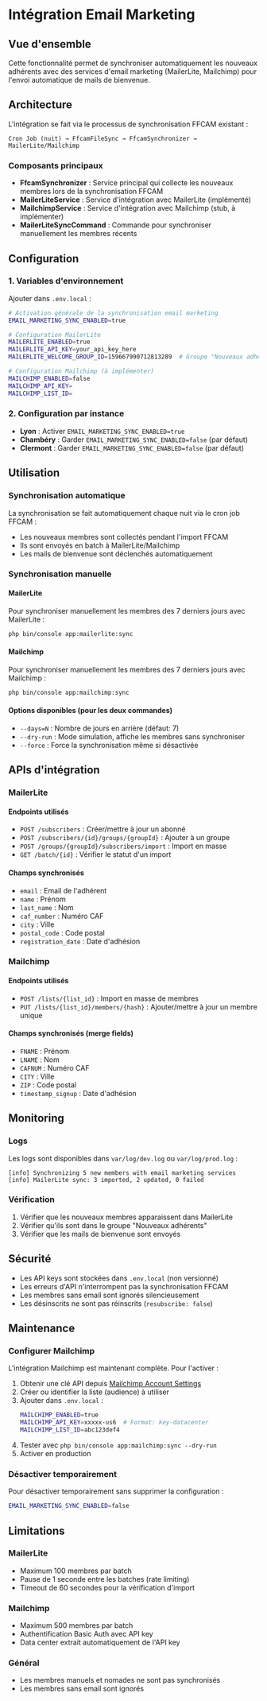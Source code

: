 # Intégration Email Marketing

## Vue d'ensemble

Cette fonctionnalité permet de synchroniser automatiquement les nouveaux adhérents avec des services d'email marketing (MailerLite, Mailchimp) pour l'envoi automatique de mails de bienvenue.

## Architecture

L'intégration se fait via le processus de synchronisation FFCAM existant :

```
Cron Job (nuit) → FfcamFileSync → FfcamSynchronizer → MailerLite/Mailchimp
```

### Composants principaux

- **FfcamSynchronizer** : Service principal qui collecte les nouveaux membres lors de la synchronisation FFCAM
- **MailerLiteService** : Service d'intégration avec MailerLite (implémenté)
- **MailchimpService** : Service d'intégration avec Mailchimp (stub, à implémenter)
- **MailerLiteSyncCommand** : Commande pour synchroniser manuellement les membres récents

## Configuration

### 1. Variables d'environnement

Ajouter dans `.env.local` :

```bash
# Activation générale de la synchronisation email marketing
EMAIL_MARKETING_SYNC_ENABLED=true

# Configuration MailerLite
MAILERLITE_ENABLED=true
MAILERLITE_API_KEY=your_api_key_here
MAILERLITE_WELCOME_GROUP_ID=159667990712813289  # Groupe "Nouveaux adhérents"

# Configuration Mailchimp (à implémenter)
MAILCHIMP_ENABLED=false
MAILCHIMP_API_KEY=
MAILCHIMP_LIST_ID=
```

### 2. Configuration par instance

- **Lyon** : Activer `EMAIL_MARKETING_SYNC_ENABLED=true`
- **Chambéry** : Garder `EMAIL_MARKETING_SYNC_ENABLED=false` (par défaut)
- **Clermont** : Garder `EMAIL_MARKETING_SYNC_ENABLED=false` (par défaut)

## Utilisation

### Synchronisation automatique

La synchronisation se fait automatiquement chaque nuit via le cron job FFCAM :
- Les nouveaux membres sont collectés pendant l'import FFCAM
- Ils sont envoyés en batch à MailerLite/Mailchimp
- Les mails de bienvenue sont déclenchés automatiquement

### Synchronisation manuelle

#### MailerLite
Pour synchroniser manuellement les membres des 7 derniers jours avec MailerLite :

```bash
php bin/console app:mailerlite:sync
```

#### Mailchimp
Pour synchroniser manuellement les membres des 7 derniers jours avec Mailchimp :

```bash
php bin/console app:mailchimp:sync
```

#### Options disponibles (pour les deux commandes)
- `--days=N` : Nombre de jours en arrière (défaut: 7)
- `--dry-run` : Mode simulation, affiche les membres sans synchroniser
- `--force` : Force la synchronisation même si désactivée

## APIs d'intégration

### MailerLite

#### Endpoints utilisés
- `POST /subscribers` : Créer/mettre à jour un abonné
- `POST /subscribers/{id}/groups/{groupId}` : Ajouter à un groupe
- `POST /groups/{groupId}/subscribers/import` : Import en masse
- `GET /batch/{id}` : Vérifier le statut d'un import

#### Champs synchronisés
- `email` : Email de l'adhérent
- `name` : Prénom
- `last_name` : Nom
- `caf_number` : Numéro CAF
- `city` : Ville
- `postal_code` : Code postal
- `registration_date` : Date d'adhésion

### Mailchimp

#### Endpoints utilisés
- `POST /lists/{list_id}` : Import en masse de membres
- `PUT /lists/{list_id}/members/{hash}` : Ajouter/mettre à jour un membre unique

#### Champs synchronisés (merge fields)
- `FNAME` : Prénom
- `LNAME` : Nom
- `CAFNUM` : Numéro CAF
- `CITY` : Ville
- `ZIP` : Code postal
- `timestamp_signup` : Date d'adhésion

## Monitoring

### Logs

Les logs sont disponibles dans `var/log/dev.log` ou `var/log/prod.log` :

```
[info] Synchronizing 5 new members with email marketing services
[info] MailerLite sync: 3 imported, 2 updated, 0 failed
```

### Vérification

1. Vérifier que les nouveaux membres apparaissent dans MailerLite
2. Vérifier qu'ils sont dans le groupe "Nouveaux adhérents"
3. Vérifier que les mails de bienvenue sont envoyés

## Sécurité

- Les API keys sont stockées dans `.env.local` (non versionné)
- Les erreurs d'API n'interrompent pas la synchronisation FFCAM
- Les membres sans email sont ignorés silencieusement
- Les désinscrits ne sont pas réinscrits (`resubscribe: false`)

## Maintenance

### Configurer Mailchimp

L'intégration Mailchimp est maintenant complète. Pour l'activer :

1. Obtenir une clé API depuis [Mailchimp Account Settings](https://admin.mailchimp.com/account/api/)
2. Créer ou identifier la liste (audience) à utiliser
3. Ajouter dans `.env.local` :
   ```bash
   MAILCHIMP_ENABLED=true
   MAILCHIMP_API_KEY=xxxxx-us6  # Format: key-datacenter
   MAILCHIMP_LIST_ID=abc123def4
   ```
4. Tester avec `php bin/console app:mailchimp:sync --dry-run`
5. Activer en production

### Désactiver temporairement

Pour désactiver temporairement sans supprimer la configuration :

```bash
EMAIL_MARKETING_SYNC_ENABLED=false
```

## Limitations

### MailerLite
- Maximum 100 membres par batch
- Pause de 1 seconde entre les batches (rate limiting)
- Timeout de 60 secondes pour la vérification d'import

### Mailchimp
- Maximum 500 membres par batch
- Authentification Basic Auth avec API key
- Data center extrait automatiquement de l'API key

### Général
- Les membres manuels et nomades ne sont pas synchronisés
- Les membres sans email sont ignorés